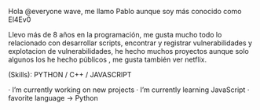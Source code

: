 Hola @everyone wave, me llamo Pablo aunque soy más conocido como El4Ev0

Llevo más de 8 años en la programación, me gusta mucho todo lo relacionado con desarrollar scripts, encontrar y registrar vulnerabilidades y explotacion de vulnerabilidades, he hecho muchos proyectos aunque solo algunos los he hecho públicos , me gusta también ver netflix.

(Skills): PYTHON / C++ / JAVASCRIPT


· I’m currently working on new projects
· I’m currently learning JavaScript
· favorite language -> Python

